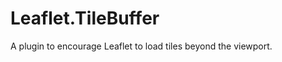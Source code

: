 Leaflet.TileBuffer
==================

A plugin to encourage Leaflet to load tiles beyond the viewport.
